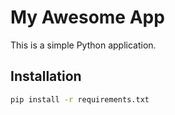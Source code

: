 # My Awesome App

This is a simple Python application.

## Installation
```bash
pip install -r requirements.txt
```
